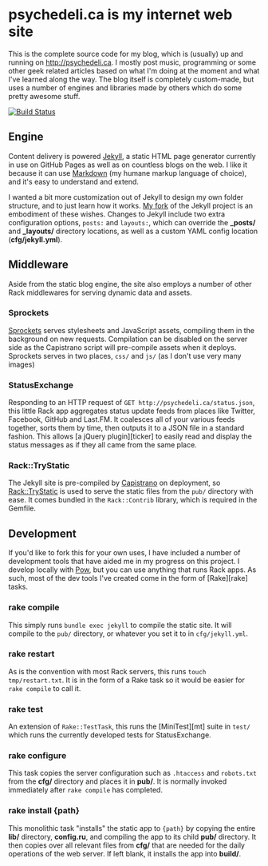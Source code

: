 psychedeli.ca is my internet web site
=====================================

This is the complete source code for my blog, which is (usually) up and running on <http://psychedeli.ca>. I mostly post music, programming or some other geek related articles based on what I'm doing at the moment and what I've learned along the way. The blog itself is completely custom-made, but uses a number of engines and libraries made by others which do some pretty awesome stuff.

[![Build Status](https://secure.travis-ci.org/tubbo/psychedeli.ca.png?branch=master)](http://travis-ci.org/tubbo/psychedeli.ca)

Engine
------

Content delivery is powered [Jekyll][jek], a static HTML page generator currently in use on GitHub Pages as well as on countless blogs on the web. I like it because it can use [Markdown][md] (my humane markup language of choice), and it's easy to understand and extend.

I wanted a bit more customization out of Jekyll to design my own folder structure, and to just learn how it works. [My fork][fork] of the Jekyll project is an embodiment of these wishes. Changes to Jekyll include two extra configuration options, `posts:` and `layouts:`, which can override the **_posts/** and **_layouts/** directory locations, as well as a custom YAML config location (**cfg/jekyll.yml**).

Middleware
----------

Aside from the static blog engine, the site also employs a number of other Rack middlewares for serving dynamic data and assets.

### Sprockets

[Sprockets][sprk] serves stylesheets and JavaScript assets, compiling them in the background on new requests. Compilation can be disabled on the server side as the Capistrano script will pre-compile assets when it deploys. Sprockets serves in two places, `css/` and `js/` (as I don't use very many images)

### StatusExchange

Responding to an HTTP request of `GET http://psychedeli.ca/status.json`, this little Rack app aggregates status update feeds from places like Twitter, Facebook, GitHub and Last.FM. It coalesces all of your various feeds together, sorts them by time, then outputs it to a JSON file in a standard fashion. This allows [a jQuery plugin][ticker] to easily read and display the status messages as if they all came from the same place.

### Rack::TryStatic

The Jekyll site is pre-compiled by [Capistrano][cap] on deployment, so [Rack::TryStatic][rts] is used to serve the static files from the `pub/` directory with ease. It comes bundled in the `Rack::Contrib` library, which is required in the Gemfile.

Development
-----------

If you'd like to fork this for your own uses, I have included a number of development tools that have aided me in my progress on this project. I develop locally with [Pow][pow], but you can use anything that runs Rack apps. As such, most of the dev tools I've created come in the form of [Rake][rake] tasks.

### rake compile

This simply runs `bundle exec jekyll` to compile the static site. It will compile to the `pub/` directory, or whatever you set it to in `cfg/jekyll.yml`.

### rake restart

As is the convention with most Rack servers, this runs `touch tmp/restart.txt`. It is in the form of a Rake task so it would be easier for `rake compile` to call it.

### rake test

An extension of `Rake::TestTask`, this runs the [MiniTest][mt] suite in `test/` which runs the currently developed tests for StatusExchange.

### rake configure

This task copies the server configuration such as `.htaccess` and `robots.txt` from the **cfg/** directory and places it in **pub/**. It is normally invoked immediately after `rake compile` has completed.

### rake install {path}

This monolithic task "installs" the static app to `{path}` by copying the entire **lib/** directory, **config.ru**, and compiling the app to its child **pub/** directory. It then copies over all relevant files from **cfg/** that are needed for the daily operations of the web server. If left blank, it installs the app into **build/**.

[sass]: http://sass-lang.com
[jq]: http://jquery.com
[jek]: http://github.com/mojombo/jekyll
[fork]: http://github.com/tubbo/jekyll
[liq]: http://github.com/shopify/liquid
[ku]: http://heroku.com
[pow]: http://pow.cx
[md]: http://daringfireball.net/projects/markdown/
[sprk]: https://github.com/sstephenson/sprockets
[rts]: https://github.com/rack/rack-contrib/pull/13
[cap]: https://github.com/capistrano/capistrano/wiki/Documentation-v2.x
[tckr]: https://github.com/tubbo/psychedeli.ca/blob/master/app/js/jquery.ticker.js
